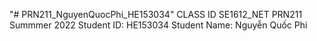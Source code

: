 "# PRN211_NguyenQuocPhi_HE153034" 
CLASS ID SE1612_NET
PRN211 Summmer 2022
Student ID: HE153034
Student Name: Nguyễn Quốc Phi

